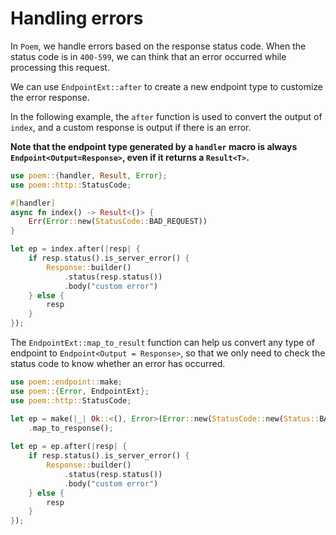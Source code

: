 # Handling errors

In `Poem`, we handle errors based on the response status code. When the status code is in `400-599`, we can think that 
an error occurred while processing this request.

We can use `EndpointExt::after` to create a new endpoint type to customize the error response.

In the following example, the `after` function is used to convert the output of `index`, and a custom response is output
if there is an error.

**Note that the endpoint type generated by a `handler` macro is always `Endpoint<Output=Response>`, even if it returns 
a `Result<T>`.**

```rust
use poem::{handler, Result, Error};
use poem::http::StatusCode;

#[handler]
async fn index() -> Result<()> {
    Err(Error::new(StatusCode::BAD_REQUEST))
}

let ep = index.after(|resp| {
    if resp.status().is_server_error() {
        Response::builder()
            .status(resp.status())
            .body("custom error")
    } else {
        resp
    }
});
```

The `EndpointExt::map_to_result` function can help us convert any type of endpoint to `Endpoint<Output = Response>`, so 
that we only need to check the status code to know whether an error has occurred.

```rust
use poem::endpoint::make;
use poem::{Error, EndpointExt};
use poem::http::StatusCode;

let ep = make(|_| Ok::<(), Error>(Error::new(StatusCode::new(Status::BAD_REQUEST))))
    .map_to_response();
    
let ep = ep.after(|resp| {
    if resp.status().is_server_error() {
        Response::builder()
            .status(resp.status())
            .body("custom error")
    } else {
        resp
    }
});
```